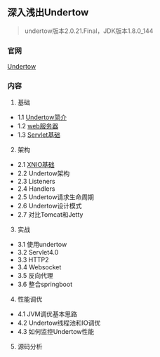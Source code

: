 ## 深入浅出Undertow
> undertow版本2.0.21.Final，JDK版本1.8.0_144

### 官网
[Undertow](http://undertow.io/)

### 内容
1. 基础
- 1.1 [Undertow简介](./1-基础/1.1-Undertow简介.md)
- 1.2 [web服务器](./1-基础/1.2-Web服务器.md)
- 1.3 [Servlet基础](./1-基础/1.3-Servlet基础.md)

2. 架构
- 2.1 [XNIO基础](./2-架构/2.1-XNIO基础.md)
- 2.2 Undertow架构
- 2.3 Listeners
- 2.4 Handlers
- 2.5 Undertow请求生命周期
- 2.6 Undertow设计模式
- 2.7 对比Tomcat和Jetty

3. 实战
- 3.1 使用undertow
- 3.2 Servlet4.0
- 3.3 HTTP2
- 3.4 Websocket
- 3.5 反向代理
- 3.6 整合springboot

4. 性能调优
- 4.1 JVM调优基本思路
- 4.2 Undertow线程池和IO调优
- 4.3 如何监控Undertow性能

5. 源码分析